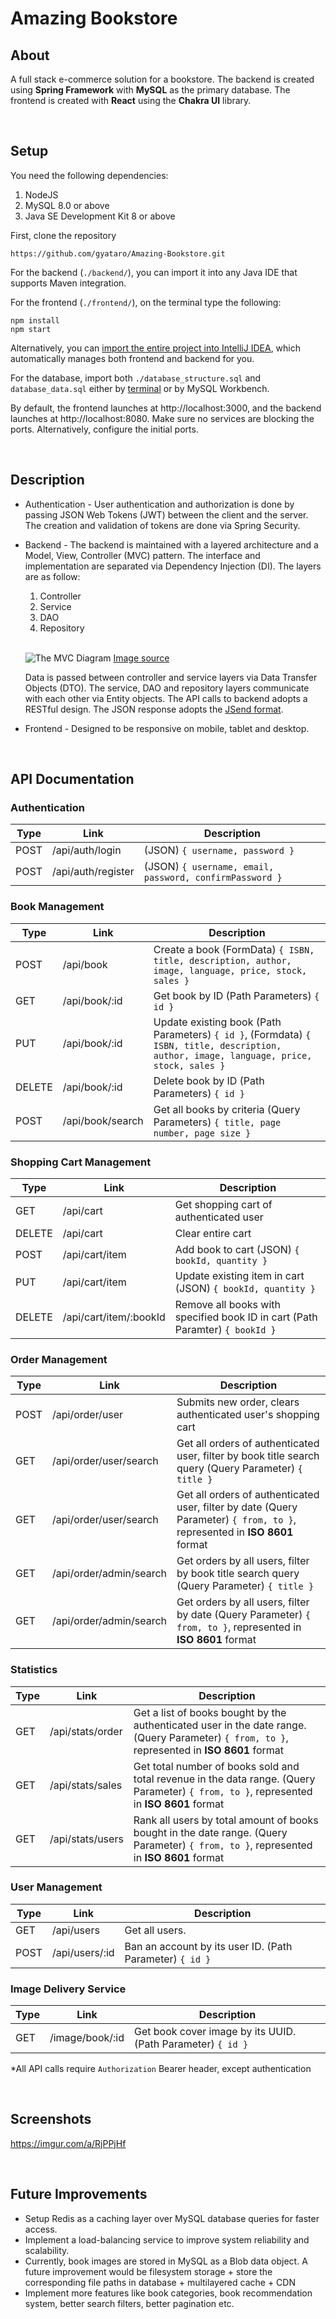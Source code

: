 # Amazing Bookstore
## About
A full stack e-commerce solution for a bookstore. The backend is created using **Spring Framework** with **MySQL** as the primary database. The frontend is created with **React** using the **Chakra UI** library.

<br/>

## Setup
You need the following dependencies:
  1. NodeJS
  2. MySQL 8.0 or above
  3. Java SE Development Kit 8 or above

First, clone the repository
```
https://github.com/gyataro/Amazing-Bookstore.git
```
For the backend (`./backend/`), you can import it into any Java IDE that supports Maven integration.

For the frontend (`./frontend/`), on the terminal type the following:

```
npm install
npm start
```

Alternatively, you can [import the entire project into IntelliJ IDEA](https://www.jetbrains.com/help/idea/import-project-or-module-wizard.html), which automatically manages both frontend and backend for you.

For the database, import both `./database_structure.sql` and `database_data.sql` either by [terminal](https://stackoverflow.com/questions/4546778/how-can-i-import-a-database-with-mysql-from-terminal) or by MySQL Workbench.

By default, the frontend launches at http://localhost:3000, and the backend launches at http://localhost:8080. Make sure no services are blocking the ports. Alternatively, configure the initial ports.

<br/>

## Description
- Authentication - User authentication and authorization is done by passing JSON Web Tokens (JWT) between the client and the server. The creation and validation of tokens are done via Spring Security.
- Backend - The backend is maintained with a layered architecture and a Model, View, Controller (MVC) pattern. The interface and implementation are separated via Dependency Injection (DI). The layers are as follow:
  1. Controller
  2. Service
  3. DAO
  4. Repository

  <br/>

  ![The MVC Diagram](https://i.stack.imgur.com/BfNin.jpg) [Image source](https://stackoverflow.com/questions/61303236/how-to-use-dtos-in-the-controller-service-and-repository-pattern)

  Data is passed between controller and service layers via Data Transfer Objects (DTO). The service, DAO and repository layers communicate with each other via Entity objects. The API calls to backend adopts a RESTful design. The JSON response adopts the [JSend format](https://github.com/omniti-labs/jsend).
- Frontend - Designed to be responsive on mobile, tablet and desktop.

<br/>

## API Documentation
### Authentication
Type | Link | Description
---- | ---- | ----
POST | /api/auth/login | (JSON) `{ username, password }`
POST | /api/auth/register | (JSON) `{ username, email, password, confirmPassword }`

### Book Management
Type | Link | Description
---- | ---- | ----
POST | /api/book | Create a book (FormData) `{ ISBN, title, description, author, image, language, price, stock, sales }`
GET | /api/book/:id | Get book by ID (Path Parameters) `{ id }`
PUT | /api/book/:id | Update existing book (Path Parameters) `{ id }`, (Formdata) `{ ISBN, title, description, author, image, language, price, stock, sales }`
DELETE | /api/book/:id | Delete book by ID (Path Parameters) `{ id }`
POST | /api/book/search | Get all books by criteria (Query Parameters) `{ title, page number, page size }`

### Shopping Cart Management
Type | Link | Description
---- | ---- | ----
GET | /api/cart | Get shopping cart of authenticated user
DELETE | /api/cart | Clear entire cart
POST | /api/cart/item | Add book to cart (JSON) `{ bookId, quantity }`
PUT | /api/cart/item | Update existing item in cart (JSON) `{ bookId, quantity }`
DELETE | /api/cart/item/:bookId | Remove all books with specified book ID in cart (Path Paramter) `{ bookId }`

### Order Management
Type | Link | Description
---- | ---- | ----
POST | /api/order/user | Submits new order, clears authenticated user's shopping cart
GET | /api/order/user/search | Get all orders of authenticated user, filter by book title search query (Query Parameter) `{ title }`
GET | /api/order/user/search | Get all orders of authenticated user, filter by date (Query Parameter) `{ from, to }`, represented in **ISO 8601** format
GET | /api/order/admin/search | Get orders by all users, filter by book title search query (Query Parameter) `{ title }`
GET | /api/order/admin/search | Get orders by all users, filter by date (Query Parameter) `{ from, to }`, represented in **ISO 8601** format

### Statistics
Type | Link | Description
---- | ---- | ----
GET | /api/stats/order | Get a list of books bought by the authenticated user in the date range. (Query Parameter) `{ from, to }`, represented in **ISO 8601** format
GET | /api/stats/sales | Get total number of books sold and total revenue in the data range. (Query Parameter) `{ from, to }`, represented in **ISO 8601** format
GET | /api/stats/users | Rank all users by total amount of books bought in the date range. (Query Parameter) `{ from, to }`, represented in **ISO 8601** format

### User Management
Type | Link | Description
---- | ---- | ----
GET | /api/users | Get all users.
POST | /api/users/:id | Ban an account by its user ID. (Path Parameter) `{ id }`

### Image Delivery Service
Type | Link | Description
---- | ---- | ----
GET | /image/book/:id | Get book cover image by its UUID. (Path Parameter) `{ id }`

*All API calls require `Authorization` Bearer header, except authentication

<br/>

## Screenshots
https://imgur.com/a/RjPPjHf

<br/>

## Future Improvements
- Setup Redis as a caching layer over MySQL database queries for faster access.
- Implement a load-balancing service to improve system reliability and scalability.
- Currently, book images are stored in MySQL as a Blob data object. A future improvement would be filesystem storage + store the corresponding file paths in database + multilayered cache + CDN
- Implement more features like book categories, book recommendation system, better search filters, better pagination etc.